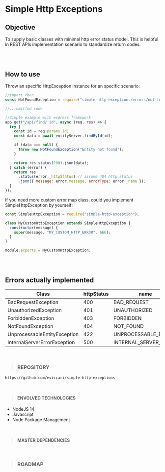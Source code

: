 # Simple Http Exceptions

## Objective

To supply basic classes with minimal http error status model. This is helpful in REST APIs implementation scenario to standardize return codes.

<h2></h2>
&nbsp;

## How to use

Throw an specific HttpException instance for an specific scenario:

```javascript
//import then
const NotFoundException = require("simple-http-exceptions/errors/not-found-exception");

//...omitted code

//Simple example with express framework
app.get("/api/find/:id", async (req, res) => {
  try {
    const id = req.params.id;
    const data = await entityServer.findById(id);

    if (data === null) {
      throw new NotFoundException("Entity not found");
    }

    return res.status(200).json(data);
  } catch (error) {
    return res
      .status(error._httpStatus) // assume 404 http status
      .json({ message: error.message, errorType: error._name });
  }
});
```

If you need more custom error map class, could you implement SimpleHttpException by yourself:

```javascript
const SimpleHttpException = require("simple-http-exception");

class MyCustomHttpException extends SimpleHttpException {
  constructor(message) {
    super(message, "MY_CUSTOM_HTTP_ERROR", 666);
  }
}

module.exports = MyCustomHttpException;
```

<h2></h2>
&nbsp;

## Errors actually implemented

| Class                        | httpStatus | name                  |
| ---------------------------- | ---------- | --------------------- |
| BadRequestException          | 400        | BAD_REQUEST           |
| UnauthorizedException        | 401        | UNAUTHORIZED          |
| ForbiddenException           | 403        | FORBIDDEN             |
| NotFoundException            | 404        | NOT_FOUND             |
| UnprocessableEntityException | 422        | UNPROCESSABLE_ENTITY  |
| InternalServerErrorException | 500        | INTERNAL_SERVER_ERROR |

&nbsp;

> ### REPOSITORY

```https
https://github.com/eviccari/simple-http-exceptions
```

&nbsp;

> #### ENVOLVED TECHNOLOGIES

- NodeJS 14
- Javascript
- Node Package Management

&nbsp;

> #### MASTER DEPENDENCIES

&nbsp;

> ### ROADMAP
